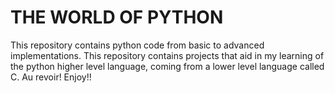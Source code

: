 # THE WORLD OF PYTHON

This repository contains python code from basic to advanced implementations.
This repository contains projects that aid in my learning of the python higher
level language, coming from a lower level language called C.
Au revoir! Enjoy!!
